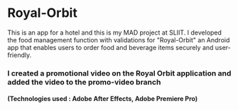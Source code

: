 # Royal-Orbit
This is an app for a hotel and this is my MAD project at SLIIT. I developed the food management function with validations for "Royal-Orbit" an Android app that enables users to order food and beverage items securely and user-friendly.

### I created a promotional video on the Royal Orbit application and added the video to the promo-video branch
#### (Technologies used : Adobe After Effects, Adobe Premiere Pro)
